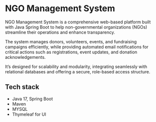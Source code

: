 <h1>NGO Management System</h1>

NGO Management System is a comprehensive web-based platform built with Java Spring Boot to help non-governmental organizations (NGOs) streamline their operations and enhance transparency.

The system manages donors, volunteers, events, and fundraising campaigns efficiently, while providing automated email notifications for critical actions such as registrations, event updates, and donation acknowledgements.

It’s designed for scalability and modularity, integrating seamlessly with relational databases and offering a secure, role-based access structure.

## Tech stack
- Java 17, Spring Boot
- Maven
- MYSQL
- Thymeleaf for UI
